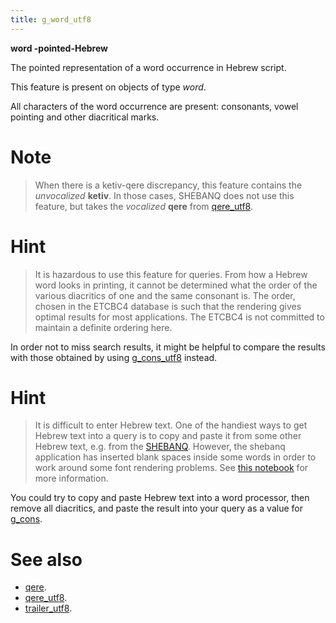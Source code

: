 ```yaml
---
title: g_word_utf8
---
```


**word -pointed-Hebrew**


The pointed representation of a word occurrence in Hebrew script.

This feature is present on objects of type *word*.

All characters of the word occurrence are present: consonants, vowel pointing and other diacritical marks.

# Note
> When there is a ketiv-qere discrepancy, this feature contains the *unvocalized* **ketiv**.
In those cases, SHEBANQ does not use this feature, but takes the *vocalized* **qere** from
[qere_utf8](qere_utf8).

# Hint
> It is hazardous to use this feature for queries. From how a Hebrew word looks in printing, it cannot be determined what the
order of the various diacritics of one and the same consonant is.
The order, chosen in the ETCBC4 database is such that the rendering gives optimal results for most applications.
The ETCBC4 is not committed to maintain a definite ordering here.

In order not to miss search results, it might be helpful to compare the results with those obtained by using
[g_cons_utf8](g_cons_utf8) instead.

# Hint
> It is difficult to enter Hebrew text. One of the handiest ways to get Hebrew text into a query is to copy and paste it
from some other Hebrew text, e.g. from the [SHEBANQ](https://shebanq.ancient-data.org).
However, the shebanq application has inserted blank spaces inside some words in order to work around some font rendering
problems. See [this notebook](https://shebanq.ancient-data.org/shebanq/static/docs/tools/shebanq/font-rendering.html)
for more information.

You could try to copy and paste Hebrew text into a word processor, then remove all diacritics, and paste the result into
your query as a value for [g_cons](g_cons).

# See also

* [qere](qere). 
* [qere_utf8](qere_utf8). 
* [trailer_utf8](trailer_utf8). 
